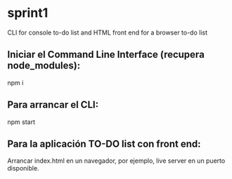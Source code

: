 # sprint1
CLI for console to-do list and HTML front end for a browser to-do list

## Iniciar el Command Line Interface (recupera node_modules):

npm i

## Para arrancar el CLI:

npm start

## Para la aplicación TO-DO list con front end:

Arrancar index.html en un navegador, por ejemplo, live server en un puerto disponible.



